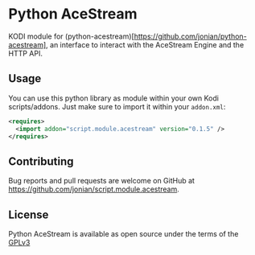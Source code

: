 # Python AceStream

KODI module for (python-acestream)[https://github.com/jonian/python-acestream], an interface to interact with the AceStream Engine and the HTTP API.

## Usage

You can use this python library as module within your own Kodi scripts/addons. Just make sure to import it within your `addon.xml`:

```xml
<requires>
  <import addon="script.module.acestream" version="0.1.5" />
</requires>
```

## Contributing
Bug reports and pull requests are welcome on GitHub at https://github.com/jonian/script.module.acestream.

## License
Python AceStream is available as open source under the terms of the [GPLv3](http://www.gnu.org/licenses/gpl-3.0.en.html)
